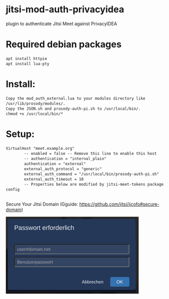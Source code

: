# jitsi-mod-auth-privacyidea
plugin to authenticate Jitsi Meet against PrivacyIDEA 

# Required debian packages

~~~~shell
apt install httpie
apt install lua-pty
~~~~

# Install:
~~~~shell
Copy the mod_auth_external.lua to your modules directory like /usr/lib/prosody/modules/.
Copy the JSON.sh and prosody-auth-pi.sh to /usr/local/bin/.
chmod +x /usr/local/bin/*
~~~~

# Setup:

~~~~shell
VirtualHost "meet.example.org"
        -- enabled = false -- Remove this line to enable this host
        -- authentication = "internal_plain"
        authentication = "external"
        external_auth_protocol = "generic"
        external_auth_command = "/usr/local/bin/prosody-auth-pi.sh"
        external_auth_timeout = 10
        -- Properties below are modified by jitsi-meet-tokens package config
        

~~~~
Secure Your Jitsi Domain
(Gguide: https://github.com/jitsi/jicofo#secure-domain)

![Alt text](login-prompt.png?raw=true "Login prompt")
